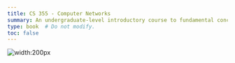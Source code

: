 ```yaml
---
title: CS 355 - Computer Networks
summary: An undergraduate-level introductory course to fundamental concepts of wired and wireless networks including digital data transmission and encoding, layered protocol models, Internet protocol, Internet client-server models, and network design methodology.
type: book  # Do not modify.
toc: false
---
```


![width:200px](images/network-logo.png)



